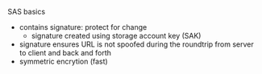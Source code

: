 SAS basics

- contains signature: protect for change
  - signature created using storage account key (SAK)
- signature ensures URL is not spoofed during the roundtrip from server to client and back and forth
- symmetric encrytion (fast)
